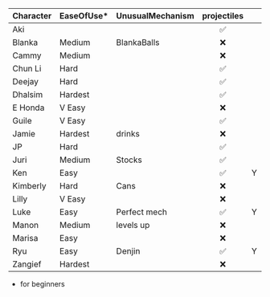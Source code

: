 | Character | EaseOfUse* | UnusualMechanism | projectiles|  | CommandGrab |  Charge | Stock | Teleport | Disadvantages |
| :--- | :-- | :-- | :-----------: | :--: | :--: | :--: | :--: | :--: | :-- |
| Aki  || | ✅ | | | | | Y | | slow poison ball recovery |
| Blanka  |Medium| BlankaBalls| ❌ |  | | | Y | Y | ||
| Cammy |Medium| | ❌ | | | | | | ||
| Chun Li |Hard| | ✅ |  | | | | | ||
| Deejay |Hard| | ✅ | | | | | | ||
| Dhalsim |Hardest| | ✅ | | | | | | Y ||
| E Honda |V Easy| | ❌ |  | | Y | Y | | Y ||
| Guile |V Easy| | ✅ | | | | Y | | ||
| Jamie |Hardest| drinks| ❌ | | | Y | | Y | ||
| JP |Hard| | ✅ | | | Y | | Y | ||
| Juri |Medium| Stocks | ✅ | | | Y | | Y | ||
| Ken |Easy| | ✅ | Y | | | | | ||
| Kimberly |Hard| Cans| ❌ |  | | | | Y | Y ||
| Lilly |V Easy| | ❌ |  | | | | Y | Y ||
| Luke |Easy| Perfect mech| ✅ | Y | | | | | ||
| Manon |Medium| levels up | ❌ |  | | |Y |  |  ||
| Marisa |Easy| | ❌ |  | | | |  |  ||
| Ryu |Easy| Denjin | ✅ | Y | | | | | ||
| Zangief |Hardest| | ❌ |  | | Y | | | ||

* for beginners
